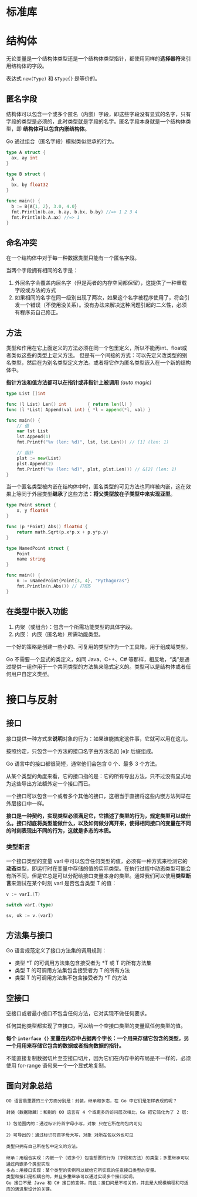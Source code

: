 # 标准库

# 结构体
无论变量是一个结构体类型还是一个结构体类型指针，都使用同样的**选择器符**来引用结构体的字段。

表达式 `new(Type)` 和 `&Type{}` 是等价的。

## 匿名字段
结构体可以包含一个或多个匿名（内嵌）字段，即这些字段没有显式的名字，只有字段的类型是必须的，此时类型就是字段的名字。匿名字段本身就是一个结构体类型，即 **结构体可以包含内嵌结构体**。  

Go 通过组合（匿名字段）模拟类似继承的行为。

```go
type A struct {
  ax, ay int
}

type B struct {
  A
  bx, by float32
}

func main() {
  b := B{A{1, 2}, 3.0, 4.0}
  fmt.Println(b.ax, b.ay, b.bx, b.by) //=> 1 2 3 4
  fmt.Println(b.A.ax) //=> 1
}
```
## 命名冲突
在一个结构体中对于每一种数据类型只能有一个匿名字段。

当两个字段拥有相同的名字是：

1. 外层名字会覆盖内层名字（但是两者的内存空间都保留），这提供了一种重载字段或方法的方式
2. 如果相同的名字在同一级别出现了两次，如果这个名字被程序使用了，将会引发一个错误（不使用没关系）。没有办法来解决这种问题引起的二义性，必须有程序员自己修正。

## 方法
类型和作用在它上面定义的方法必须在同一个包里定义，所以不能再int、float或者类似这些的类型上定义方法。
但是有一个间接的方式：可以先定义改类型的别名类型，然后在为别名类型定义方法。或者将它作为匿名类型嵌入在一个新的结构体中。  

**指针方法和值方法都可以在指针或非指针上被调用** *(auto magic)*
```go
type List []int

func (l List) Len() int        { return len(l) }
func (l *List) Append(val int) { *l = append(*l, val) }

func main() {
	// 值
	var lst List
	lst.Append(1)
	fmt.Printf("%v (len: %d)", lst, lst.Len()) // [1] (len: 1)

	// 指针
	plst := new(List)
	plst.Append(2)
	fmt.Printf("%v (len: %d)", plst, plst.Len()) // &[2] (len: 1)
}
```

当一个匿名类型被内嵌在结构体中时，匿名类型的可见方法也同样被内嵌，这在效果上等同于外层类型**继承**了这些方法：**将父类型放在子类型中来实现亚型**。

```go
type Point struct {
	x, y float64
}

func (p *Point) Abs() float64 {
	return math.Sqrt(p.x*p.x + p.y*p.y)
}

type NamedPoint struct {
	Point
	name string
}

func main() {
	n := &NamedPoint{Point{3, 4}, "Pythagoras"}
	fmt.Println(n.Abs()) // 打印5
}
```

## 在类型中嵌入功能
1. 内聚（或组合）：包含一个所需功能类型的具体字段。
2. 内嵌： 内嵌（匿名地）所需功能类型。

一个好的策略是创建一些小的、可复用的类型作为一个工具箱，用于组成域类型。

Go 不需要一个显式的类定义，如同 Java、C++、C# 等那样，相反地，“类”是通过提供一组作用于一个共同类型的方法集来隐式定义的。类型可以是结构体或者任何用户自定义类型。

# 接口与反射

## 接口
接口提供一种方式来**说明**对象的行为：如果谁能搞定这件事，它就可以用在这儿。

按照约定，只包含一个方法的接口名字由方法名加 [e]r 后缀组成。

Go 语言中的接口都很简短，通常他们会包含 0 个、最多 3 个方法。

从某个类型的角度来看，它的接口指的是：它的所有导出方法，只不过没有显式地为这些导出方法额外定一个接口而已。

一个接口可以包含一个或者多个其他的接口，这相当于直接将这些内嵌方法列举在外层接口中一样。

**接口是一种契约，实现类型必须满足它，它描述了类型的行为，规定类型可以做什么。接口彻底将类型能做什么，以及如何做分离开来，使得相同接口的变量在不同的时刻表现出不同的行为，这就是多态的本质。**

### 类型断言
一个接口类型的变量 varI 中可以包含任何类型的值，必须有一种方式来检测它的**动态**类型，即运行时在变量中存储的值的实际类型。在执行过程中动态类型可能会有所不同，但是它总是可以分配给接口变量本身的类型。通常我们可以使用**类型断言**来测试在某个时刻 varI 是否包含类型 T 的值：

```go
v := varI.(T)

switch varI.(type)

sv, ok := v.(varI)
```

## 方法集与接口
Go 语言规范定义了接口方法集的调用规则：

- 类型 *T 的可调用方法集包含接受者为 *T 或 T 的所有方法集
- 类型 T 的可调用方法集包含接受者为 T 的所有方法
- 类型 T 的可调用方法集不包含接受者为 *T 的方法

## 空接口
空接口或者最小接口不包含任何方法，它对实现不做任何要求。

任何其他类型都实现了空接口，可以给一个空接口类型的变量赋任何类型的值。

**每个 `interface {}` 变量在内存中占据两个字长：一个用来存储它包含的类型，另一个用用来存储它包含的数据或者指向数据的指针。**

不能直接复制数据切片至空接口切片，因为它们在内存中的布局是不一样的，必须使用 for-range 语句来一个一个显式地复制。

## 面向对象总结

> 
	OO 语言最重要的三个方面分别是：封装，继承和多态，在 Go 中它们是怎样表现的呢？

	封装（数据隐藏）：和别的 OO 语言有 4 个或更多的访问层次相比，Go 把它简化为了 2 层:

	1）包范围内的：通过标识符首字母小写，对象 只在它所在的包内可见

	2）可导出的：通过标识符首字母大写，对象 对所在包以外也可见

	类型只拥有自己所在包中定义的方法。

	继承：用组合实现：内嵌一个（或多个）包含想要的行为（字段和方法）的类型；多重继承可以通过内嵌多个类型实现
	多态：用接口实现：某个类型的实例可以赋给它所实现的任意接口类型的变量。
	类型和接口是松耦合的，并且多重继承可以通过实现多个接口实现。
	Go 接口不是 Java 和 C# 接口的变体，而且：接口间是不相关的，并且是大规模编程和可适应的演进型设计的关键。


